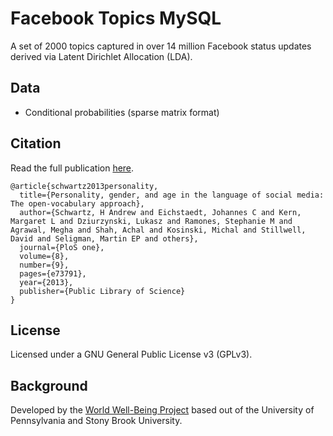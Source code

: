 # Facebook Topics MySQL

A set of 2000 topics captured in over 14 million Facebook status updates derived via Latent Dirichlet Allocation (LDA).

## Data

* Conditional probabilities (sparse matrix format)


## Citation

Read the full publication [here](http://wwbp.org/publications.html#p7). 


```
@article{schwartz2013personality,
  title={Personality, gender, and age in the language of social media: The open-vocabulary approach},
  author={Schwartz, H Andrew and Eichstaedt, Johannes C and Kern, Margaret L and Dziurzynski, Lukasz and Ramones, Stephanie M and Agrawal, Megha and Shah, Achal and Kosinski, Michal and Stillwell, David and Seligman, Martin EP and others},
  journal={PloS one},
  volume={8},
  number={9},
  pages={e73791},
  year={2013},
  publisher={Public Library of Science}
}
```

## License

Licensed under a GNU General Public License v3 (GPLv3).

## Background

Developed by the [World Well-Being Project](https://www.wwbp.org) based out of the University of Pennsylvania and Stony Brook University.
